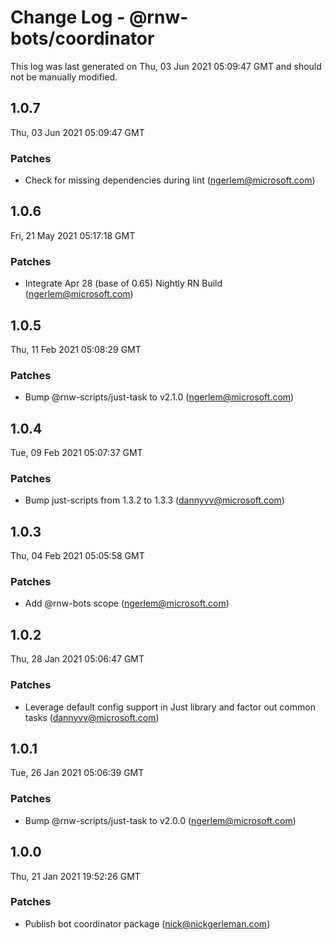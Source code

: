 # Change Log - @rnw-bots/coordinator

This log was last generated on Thu, 03 Jun 2021 05:09:47 GMT and should not be manually modified.

<!-- Start content -->

## 1.0.7

Thu, 03 Jun 2021 05:09:47 GMT

### Patches

- Check for missing dependencies during lint (ngerlem@microsoft.com)

## 1.0.6

Fri, 21 May 2021 05:17:18 GMT

### Patches

- Integrate Apr 28 (base of 0.65) Nightly RN Build (ngerlem@microsoft.com)

## 1.0.5

Thu, 11 Feb 2021 05:08:29 GMT

### Patches

- Bump @rnw-scripts/just-task to v2.1.0 (ngerlem@microsoft.com)

## 1.0.4

Tue, 09 Feb 2021 05:07:37 GMT

### Patches

- Bump just-scripts from 1.3.2 to 1.3.3 (dannyvv@microsoft.com)

## 1.0.3

Thu, 04 Feb 2021 05:05:58 GMT

### Patches

- Add @rnw-bots scope (ngerlem@microsoft.com)

## 1.0.2

Thu, 28 Jan 2021 05:06:47 GMT

### Patches

- Leverage default config support in Just library and factor out common tasks (dannyvv@microsoft.com)

## 1.0.1

Tue, 26 Jan 2021 05:06:39 GMT

### Patches

- Bump @rnw-scripts/just-task to v2.0.0 (ngerlem@microsoft.com)

## 1.0.0

Thu, 21 Jan 2021 19:52:26 GMT

### Patches

- Publish bot coordinator package (nick@nickgerleman.com)

